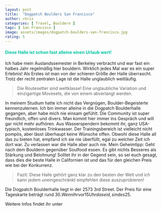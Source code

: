 ```yaml
---
layout: post
title:  "Dogpatch Boulders San Francisco"
author: chris
categories: [ Travel, Bouldern ]
tags: [ San Francisco ]
image: assets/images/dogpatch-boulders-san-francisco.jpg
rating: 5
---
```


#### <span style="color:#00c5a1">Diese Halle ist schon fast alleine einen Urlaub wert!</span>

Ich habe mein Auslandssemester in Berkeley verbracht und war fast ein halbes Jahr regelmäßig hier bouldern. Wirklich jedes Mal war es ein super Erlebnis! Als Erstes ist man von der schieren Größe der Halle überrascht. Trotz der recht zentralen Lage ist die Halle unglaublich weitläufig.

> Die Routesetter sind weltklasse! Eine unglaubliche Variation und einzigartige Movesets, die von einem abverlangt werden.

In meinem Studium hatte ich nicht das Vergnügen, Boulder-Begeisterte kennenzulernen. Ich bin immer alleine in die Dogpatch Boulderhalle gegangen, aber habe mich nie einsam gefühlt. Die Community ist super freundlich, offen und divers. Man kommt hier immer ins Gespräch und will gar nicht mehr aufhören. Aus Wasserspendern bekommt ihr, ganz USA-typisch, kostenloses Trinkwasser. Der Trainingsbereich ist vielleicht nicht pompös, aber lässt überhaupt keine Wünsche offen. Obwohl diese Halle all das zu bieten hat, empfand ich sie nie überfüllt, egal zu welcher Zeit ich dort war. Zu verlassen war die Halle aber auch nie.
Mein Geheimtipp: Geht nach dem Bouldern gegenüber Soulfood essen. Es gibt nichts Besseres als Stärkung und Belohnung!
Solltet ihr in der Gegend sein, so sei euch gesagt, dass dies die beste Halle in Californien ist und das für den gleichen Preis wie bei der Konkurrenz.

>Fazit: Diese Halle gehört ganz klar zu den besten der Welt und ich kann jedem uneingeschränkt empfehlen diese auszuprobieren!

Die Dogpatch Boulderhalle liegt in der 2573 3rd Street. Der Preis für eine Tageskarte beträgt rund 30$. Wenn ihr vor 15 Uhr da seid, sind es 25$.

Weitere Infos findet ihr unter